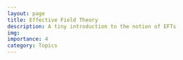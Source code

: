 ```yaml
---
layout: page
title: Effective Field Theory
description: A tiny introduction to the notion of EFTs
img: 
importance: 4
category: Topics
---
```


